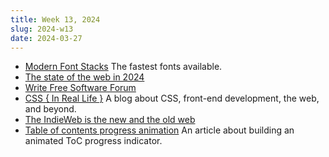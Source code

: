 ```yaml
---
title: Week 13, 2024
slug: 2024-w13
date: 2024-03-27
---
```


- [Modern Font Stacks](https://modernfontstacks.com/)
  The fastest fonts available.
- [The state of the web in 2024](https://spacetimetech.wordpress.com/2024/02/19/the-state-of-the-web-novelty-booms-and-busts-the-joys-of-simple-html-centric-web-design-personal-websites-the-walled-web-vs-decentralization/)
- [Write Free Software Forum](https://discourse.writefreesoftware.org/)
- [CSS { In Real Life }](https://css-irl.info/)
  A blog about CSS, front-end development, the web, and beyond.
- [The IndieWeb is the new and the old web](https://www.alexhyett.com/newsletter/the-indie-web-is-the-new-and-the-old-web/)
- [Table of contents progress animation](https://kld.dev/toc-animation/)
  An article about building an animated ToC progress indicator.

